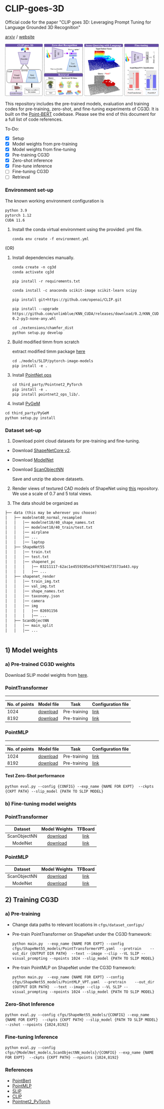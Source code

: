# CLIP-goes-3D

Official code for the paper "CLIP goes 3D: Leveraging Prompt Tuning for Language Grounded 3D Recognition"

[arxiv](https://arxiv.org/abs/2303.11313) / [website](https://jeya-maria-jose.github.io/cg3d-web/)

![image](docs/teaser.png)

This repository includes the pre-trained models, evaluation and training codes for pre-training, zero-shot, and fine-tuning experiments of CG3D. It is built on the [Point-BERT](https://github.com/lulutang0608/Point-BERT) codebase. Please see the end of this document for a full list of code references.

To-Do:
- [x] Setup
- [x] Model weights from pre-training
- [x] Model weights from fine-tuning
- [x] Pre-training CG3D
- [x] Zero-shot inference
- [x] Fine-tune inference
- [ ] Fine-tuning CG3D
- [ ] Retrieval

### Environment set-up

The known working environment configuration is 

```
python 3.9
pytorch 1.12
CUDA 11.6
```

 
1. Install the conda virtual environment using the provided .yml file.
   ```
   conda env create -f environment.yml 
   ```
(OR)

1. Install dependencies manually.

   ```
   conda create -n cg3d
   conda activate cg3d
   ```

   ``` 
   pip install -r requirements.txt

   ```
   ```
   conda install -c anaconda scikit-image scikit-learn scipy
   ```

   ```
   pip install git+https://github.com/openai/CLIP.git
   ```
   
   
   ```
   pip install --upgrade https://github.com/unlimblue/KNN_CUDA/releases/download/0.2/KNN_CUDA-0.2-py3-none-any.whl
   ```
   ```
   cd ./extensions/chamfer_dist
   python setup.py develop
   ```

2. Build modified timm from scratch

   extract modified timm package [here](https://drive.google.com/file/d/1Tr6t6mnLhcIPKIgNjJuoqxJyFo6MBtJu/view?usp=share_link)


   ```
   cd ./models/SLIP/pytorch-image-models
   pip install -e .
   ```
3. Install [PointNet ops](https://github.com/erikwijmans/Pointnet2_PyTorch)

   
   ```
   cd third_party/Pointnet2_PyTorch
   pip install -e .
   pip install pointnet2_ops_lib/.
   ```
   
4.  Install [PyGeM](https://mathlab.github.io/PyGeM/)
   
   ```
   cd third_party/PyGeM
   python setup.py install
   ```

### Dataset set-up

1. Download point cloud datasets for pre-training and fine-tuning.

  - Download [ShapeNetCore v2](https://shapenet.org/).
  - Download [ModelNet](https://shapenet.cs.stanford.edu/media/modelnet40_normal_resampled.zip)
  - Download [ScanObjectNN](https://hkust-vgd.github.io/scanobjectnn/)

    Save and unzip the above datasets.
  
 2. Render views of textured CAD models of ShapeNet using [this](https://github.com/nv-tlabs/GET3D/blob/master/render_shapenet_data/README.md) repository. We use a scale of 0.7 and 5 total views. 
 
 3. The data should be organized as 

   ```
   ├── data (this may be wherever you choose)
   │   ├── modelnet40_normal_resampled
   │   │   │── modelnet10/40_shape_names.txt
   │   │   │── modelnet10/40_train/test.txt 
   │   │   │── airplane
   │   │   │── ...
   │   │   │── laptop 
   │   ├── ShapeNet55
   │   │   │── train.txt
   │   │   │── test.txt
   │   │   │── shapenet_pc
   │   │   │   |── 03211117-62ac1e4559205e24f9702e673573a443.npy
   │   │   │   |── ...
   │   ├── shapenet_render
   │   │   │── train_img.txt
   │   │   │── val_img.txt
   │   │   │── shape_names.txt
   │   │   │── taxonomy.json
   │   │   │── camera
   │   │   │── img
   │   │   │   |── 02691156
   │   │   │   |── ...
   │   ├── ScanObjectNN
   │   │   │── main_split
   │   │   │── ...


   ```  
  
## 1) Model weights

### a) Pre-trained CG3D weights

Download SLIP model weights from [here](https://dl.fbaipublicfiles.com/slip/slip_base_100ep.pt).


### PointTransformer 
-------------------------------------------------
| No. of points | Model file  |Task| Configuration file |
| ----------- | ----------- |----------- | -------------------|
|1024| [download](https://drive.google.com/file/d/14aFau0H5Zn4byH6ahq7_PI7xzBSL18Ao/view?usp=share_link) | Pre-training|[link](cfgs/ShapeNet55_models/PointTransformerVPT.yaml) |
|8192| [download](https://drive.google.com/file/d/1L_BPO45_AQEroLSYXhaUbPNYEB1YBCFV/view?usp=share_link) | Pre-training|[link](cfgs/ShapeNet55_models/PointTransformerVPT.yaml) |


### PointMLP

-------------------------------------------------
| No. of points | Model file  |Task| Configuration file |
| ----------- | ----------- |----------- | -------------------|
|1024| [download](https://drive.google.com/file/d/1V66h1iGbfY-KEYGyMzV_T2QbKYsZa5p9/view?usp=share_link) | Pre-training|[link](cfgs/ShapeNet55_models/PointMLP_VPT.yaml) |
|8192| [download](https://drive.google.com/file/d/1NX0x1FRgnZrZiEdaIRcp_V6Enb6WZolX/view?usp=share_link) | Pre-training|[link](cfgs/ShapeNet55_models/PointMLP_VPT.yaml) |

#### Test Zero-Shot performance

  ```
  python eval.py --config {CONFIG} --exp_name {NAME FOR EXPT}  --ckpts {CKPT PATH} --slip_model {PATH TO SLIP MODEL}
  ```
  
### b) Fine-tuning model weights

### PointTransformer

|    Dataset   |                                     Model Weights                                    |                                          TFBoard                                          |
|:------------:|:------------------------------------------------------------------------------------:|:-----------------------------------------------------------------------------------------:|
| ScanObjectNN | [download](https://drive.google.com/drive/folders/1qCtzrPulUK4gtPm4WGtIY_cNrfzTJSoN?usp=sharing) |             [link](https://tensorboard.dev/experiment/wWu7pF14Sd6dmUzu1Pah7Q/#scalars)            |
|   ModelNet   | [download](https://drive.google.com/drive/folders/16BfhaKWKUVr7e1xVb5llVQr6UkrnBBeF?usp=sharing) | [link](https://tensorboard.dev/experiment/yKmx71h3RwyDd2udvpaMZw/#scalars&_smoothingWeight=0.548) |

### PointMLP

|    Dataset   |                                     Model Weights                                    |                           TFBoard                          |
|:------------:|:------------------------------------------------------------------------------------:|:----------------------------------------------------------:|
| ScanObjectNN | [download](https://drive.google.com/drive/folders/1VWdDafCm3KNkA3V_nOND6E1wweQYCT3X?usp=sharing) | [link](https://tensorboard.dev/experiment/Puw4RvPqS1CrKHVma20f4g/) |
|   ModelNet   | [download](https://drive.google.com/drive/folders/1xgGkt2aOFCCG_qX0SqHoUAwHnvMg6vqF?usp=sharing) | [link](https://tensorboard.dev/experiment/k8q6cMhQSj6tkSVDJ8jkag/) |


## 2) Training CG3D

### a) Pre-training

- Change data paths to relevant locations in ```cfgs/dataset_configs/```

- Pre-train PointTransformer on ShapeNet under the CG3D framework:

    ```
    python main.py  --exp_name {NAME FOR EXPT} --config cfgs/ShapeNet55_models/PointTransformerVPT.yaml  --pretrain    --out_dir {OUTPUT DIR PATH}  --text --image --clip --VL SLIP --visual_prompting --npoints 1024 --slip_model {PATH TO SLIP MODEL}

    ```
    
- Pre-train PointMLP on ShapeNet under the CG3D framework:

   ```
   python main.py  --exp_name {NAME FOR EXPT} --config cfgs/ShapeNet55_models/PointMLP_VPT.yaml  --pretrain    --out_dir {OUTPUT DIR PATH}  --text --image --clip --VL SLIP --visual_prompting --npoints 1024 --slip_model {PATH TO SLIP MODEL}

    ```

### Zero-Shot Inference

  ```
  python eval.py --config cfgs/ShapeNet55_models/{CONFIG} --exp_name {NAME FOR EXPT}  --ckpts {CKPT PATH} --slip_model {PATH TO SLIP MODEL} --zshot --npoints {1024,8192}
  ```
  
 ### Fine-tuning Inference

 ```
 python eval.py --config  cfgs/{ModelNet_models,ScanObjectNN_models}/{CONFIG} --exp_name {NAME FOR EXPT}  --ckpts {CKPT PATH} --npoints {1024,8192}
 ```

  
  
  
  
### References

 - [PointBert](https://github.com/lulutang0608/Point-BERT)
 - [PointMLP](https://github.com/ma-xu/pointMLP-pytorch)
 - [SLIP](https://github.com/facebookresearch/SLIP)
 - [CLIP](https://github.com/openai/CLIP)
 - [Pointnet2_PyTorch](https://github.com/erikwijmans/Pointnet2_PyTorch)

 



